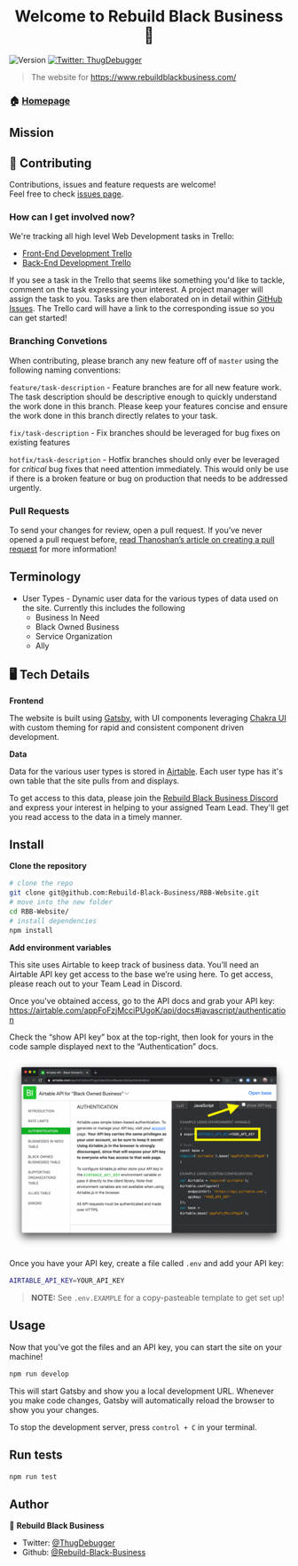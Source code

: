 <h1 align="center">Welcome to Rebuild Black Business 👋</h1>
<p>
  <img alt="Version" src="https://img.shields.io/badge/version-1.0.0-blue.svg?cacheSeconds=2592000" />
  <a href="https://twitter.com/ThugDebugger" target="_blank">
    <img alt="Twitter: ThugDebugger" src="https://img.shields.io/twitter/follow/ThugDebugger.svg?style=social" />
  </a>
</p>

> The website for https://www.rebuildblackbusiness.com/

### 🏠 [Homepage](https://www.rebuildblackbusiness.com/)

## Mission

## 🤝 Contributing

Contributions, issues and feature requests are welcome!<br />Feel free to check [issues page](https://github.com/Rebuild-Black-Business/RBB-Website/issues).

### How can I get involved now?

We're tracking all high level Web Development tasks in Trello:

- [Front-End Development Trello](https://trello.com/b/d1sguaj6/rebuild-black-business-frontend-dev)
- [Back-End Development Trello](https://trello.com/b/034hEV4X/rebuild-black-business-backend-dev)

If you see a task in the Trello that seems like something you'd like to tackle, comment on the task expressing your interest. A project manager will assign the task to you. Tasks are then elaborated on in detail within [GitHub Issues](https://github.com/Rebuild-Black-Business/RBB-Website/issues). The Trello card will have a link to the corresponding issue so you can get started!

### Branching Convetions

When contributing, please branch any new feature off of `master` using the following naming conventions:

`feature/task-description` - Feature branches are for all new feature work. The task description should be descriptive enough to quickly understand the work done in this branch. Please keep your features concise and ensure the work done in this branch directly relates to your task.

`fix/task-description` - Fix branches should be leveraged for bug fixes on existing features

`hotfix/task-description` - Hotfix branches should only ever be leveraged for _critical_ bug fixes that need attention immediately. This would only be use if there is a broken feature or bug on production that needs to be addressed urgently.

### Pull Requests

To send your changes for review, open a pull request. If you’ve never opened a pull request before, [read Thanoshan’s article on creating a pull request](https://www.freecodecamp.org/news/how-to-make-your-first-pull-request-on-github-3/) for more information!

## Terminology

- User Types - Dynamic user data for the various types of data used on the site. Currently this includes the following
  - Business In Need
  - Black Owned Business
  - Service Organization
  - Ally

## 🖥️ Tech Details

**Frontend**

The website is built using [Gatsby](https://www.gatsbyjs.org/docs/), with UI components leveraging [Chakra UI](https://chakra-ui.com/getting-started) with custom theming for rapid and consistent component driven development.

**Data**

Data for the various user types is stored in [Airtable](https://airtable.com/). Each user type has it's own table that the site pulls from and displays.

To get access to this data, please join the [Rebuild Black Business Discord](https://discord.gg/272XMuv) and express your interest in helping to your assigned Team Lead. They'll get you read access to the data in a timely manner.

## Install

**Clone the repository**

```sh
# clone the repo
git clone git@github.com:Rebuild-Black-Business/RBB-Website.git
# move into the new folder
cd RBB-Website/
# install dependencies
npm install
```

**Add environment variables**

This site uses Airtable to keep track of business data. You’ll need an Airtable API key get access to the base we’re using here. To get access, please reach out to your Team Lead in Discord.

Once you've obtained access, go to the API docs and grab your API key: https://airtable.com/appFoFzjMcciPUgoK/api/docs#javascript/authentication

Check the “show API key” box at the top-right, then look for yours in the code sample displayed next to the “Authentication” docs.

![Airtable API key in the docs](docs/images/airtable-api-key.png)

Once you have your API key, create a file called `.env` and add your API key:

```bash
AIRTABLE_API_KEY=YOUR_API_KEY
```

> **NOTE:** See `.env.EXAMPLE` for a copy-pasteable template to get set up!

## Usage

Now that you’ve got the files and an API key, you can start the site on your machine!

```bash
npm run develop
```

This will start Gatsby and show you a local development URL. Whenever you make code changes, Gatsby will automatically reload the browser to show you your changes.

To stop the development server, press `control + C` in your terminal.

## Run tests

```sh
npm run test
```

## Author

👤 **Rebuild Black Business**

- Twitter: [@ThugDebugger](https://twitter.com/ThugDebugger)
- Github: [@Rebuild-Black-Business](https://github.com/Rebuild-Black-Business)
